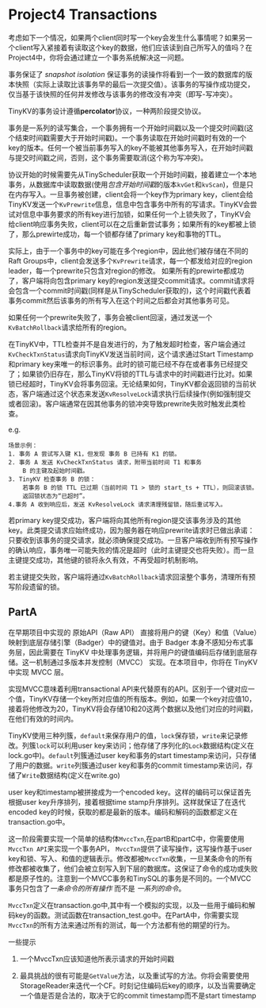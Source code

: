 # Project4 Transactions

考虑如下一个情况，如果两个client同时写一个key会发生什么事情呢？如果另一个client写入紧接着有读取这个key的数据，他们应该读到自己所写入的值吗？在Project4中，你将会通过建立一个事务系统解决这一问题。

事务保证了 *snapshot isolation* 保证事务的读操作将看到一个一致的数据库的版本快照（实际上读取比该事务早的最后一次提交值）。该事务的写操作成功提交，仅当基于该快照的任何并发修改与该事务的修改没有冲突（即写-写冲突）。

TinyKV的事务设计遵循**percolator**协议，一种两阶段提交协议。

事务是一系列的读写集合，一个事务拥有一个开始时间戳以及一个提交时间戳(这个结束时间戳需要大于开始时间戳)。一个事务读取在开始时间戳时有效的一个key的版本。任何一个被当前事务写入的key不能被其他事务写入，在开始时间戳与提交时间戳之间，否则，这个事务需要取消(这个称为写冲突)。

协议开始的时候需要先从TinyScheduler获取一个开始时间戳，接着建立一个本地事务，从数据库中读取数据(使用*包含开始时间戳*的版本`kvGet`和`kvScan`)，但是只在内存写入。一旦事务被创建，client会将一个key作为primary key，client会给TinyKV发送一个`KvPrewrite`信息，信息中包含事务中所有的写请求。TinyKV会尝试对信息中事务要求的所有key进行加锁，如果任何一个上锁失败了，TinyKV会给client响应事务失败，client可以在之后重新尝试事务；如果所有的key都被上锁了，那么prewirte成功，每一个锁都存储了primary key和事物的TTL。

实际上，由于一个事务中的key可能在多个region中，因此他们被存储在不同的Raft Groups中，client会发送多个`KvPrewrite`请求，每一个都发给对应的region leader，每一个prewrite只包含对region的修改。
如果所有的prewirte都成功了，客户端将向包含primary key的region发送提交commit请求。commit请求将会包含一个commit时间戳(同样是从TinyScheduler获取的)，这个时间戳代表着事务commit然后该事务的所有写入在这个时间之后都会对其他事务可见。

如果任何一个prewrite失败了，事务会被client回滚，通过发送一个`KvBatchRollback`请求给所有的region。

在TinyKV中，TTL检查并不是自发进行的，为了触发超时检查，客户端会通过`KvCheckTxnStatus`请求向TinyKV发送当前时间，这个请求通过Start Timestamp和primary key来唯一的标识事务。此时的锁可能已经不存在或者事务已经提交了；如果锁仍旧存在，那么TinyKV将锁的TTL与请求中的时间戳进行比对。如果锁已经超时，TinyKV会将事务回滚。无论结果如何，TinyKV都会返回锁的当前状态，客户端通过这个状态来发送`KvResolveLock`请求执行后续操作(例如强制提交或者回滚)。客户端通常在因其他事务的锁冲突导致prewrite失败时触发此类检查。

e.g.
```text
场景示例：
1. 事务 A 尝试写入键 K1，但发现 事务 B 已持有 K1 的锁。
2. 事务 A 发送 KvCheckTxnStatus 请求，附带当前时间 T1 和事务 
    B 的主键及起始时间戳。
3. TinyKV 检查事务 B 的锁：
    若事务 B 的锁 TTL 已过期（当前时间 T1 > 锁的 start_ts + TTL），则回滚该锁。
    返回锁状态为“已超时”。
4.事务 A 收到响应后，发送 KvResolveLock 请求清理残留锁，随后重试写入。
```

若primary key提交成功，客户端将向其他所有region提交该事务涉及的其他key。此类提交请求应始终成功，因为服务器在响应prewrite请求时已做出承诺：只要收到该事务的提交请求，就必须确保提交成功。一旦客户端收到所有预写操作的确认响应，事务唯一可能失败的情况是超时（此时主键提交也将失败）。而一旦主键提交成功，其他键的锁将永久有效，不再受超时机制影响。

若主键提交失败，客户端将通过`KvBatchRollback`请求回滚整个事务，清理所有预写阶段遗留的锁。

## PartA
在早期项目中实现的 原始API（Raw API） 直接将用户的键（Key）和值（Value）映射到底层存储引擎（Badger）中的键值对。由于 Badger 本身不感知分布式事务层，因此需要在 TinyKV 中处理事务逻辑，并将用户的键值编码后存储到底层存储。这一机制通过多版本并发控制（MVCC） 实现。在本项目中，你将在 TinyKV 中实现 MVCC 层。

实现MVCC意味着利用transactional API来代替原有的API。区别于一个键对应一个值，TinyKV存储一个key所对应值的所有版本。例如，如果一个key对应值10，接着将他修改为20，TinyKV将会存储10和20这两个数据以及他们对应的时间戳，在他们有效的时间内。

TinyKV使用三种列簇，`default`来保存用户的值，`lock`保存锁，`write`来记录修改。列簇`lock`可以利用user key来访问；他存储了序列化的`Lock`数据结构(定义在lock.go中)。`default`列簇通过user key和事务的start timestamp来访问，只存储了用户的数据。`write`列簇通过user key和事务的commit timestamp来访问，存储了`Write`数据结构(定义在write.go)

user key和timestamp被拼接成为一个encoded key。这样的编码可以保证首先根据user key升序排列，接着根据time stamp升序排列。这样就保证了在迭代encoded key的时候，获取的都是最新的版本。编码和解码的函数都定义在transaction.go中。

这一阶段需要实现一个简单的结构体`MvccTxn`,在partB和partC中，你需要使用`MvccTxn API`来实现一个事务API， `MvccTxn`提供了读写操作，这写操作基于user key和锁、写入、和值的逻辑表示。修改都被`MvccTxn`收集，一旦某条命令的所有修改都被收集了，他们会被立刻写入到下层的数据库。这保证了命令的成功或失败都是原子性的。注意到一个MVCC事务和TinySQL的事务是不同的。一个MVCC事务只包含了*一条命令的所有操作* 而不是 *一系列的命令*。

`MvccTxn`定义在transaction.go中,其中有一个模拟的实现，以及一些用于编码和解码key的函数。测试函数在transaction_test.go中。在PartA中，你需要实现`MvccTxn`的所有方法来通过所有的测试，每一个方法都有他的期望的行为。

一些提示
>
 1. 一个MvccTxn应该知道他所表示请求的开始时间戳
> 
 2. 最具挑战的很有可能是`GetValue`方法，以及重试写的方法。你将会需要使用StorageReader来迭代一个CF。时刻记住编码后key的顺序，以及当需要确定一个值是否是合法的，取决于它的commit timestamp而不是start timestamp
>
